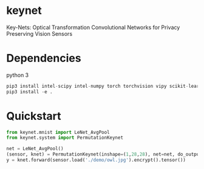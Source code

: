 # keynet
Key-Nets: Optical Transformation Convolutional Networks for Privacy Preserving Vision Sensors

# Dependencies
python 3

```python
pip3 install intel-scipy intel-numpy torch torchvision vipy scikit-learn xxhash numba
pip3 install -e .
```

# Quickstart
```python
from keynet.mnist import LeNet_AvgPool
from keynet.system import PermutationKeynet

net = LeNet_AvgPool()
(sensor, knet) = PermutationKeynet(inshape=(1,28,28), net=net, do_output_encryption=False)
y = knet.forward(sensor.load('./demo/owl.jpg').encrypt().tensor())
```



